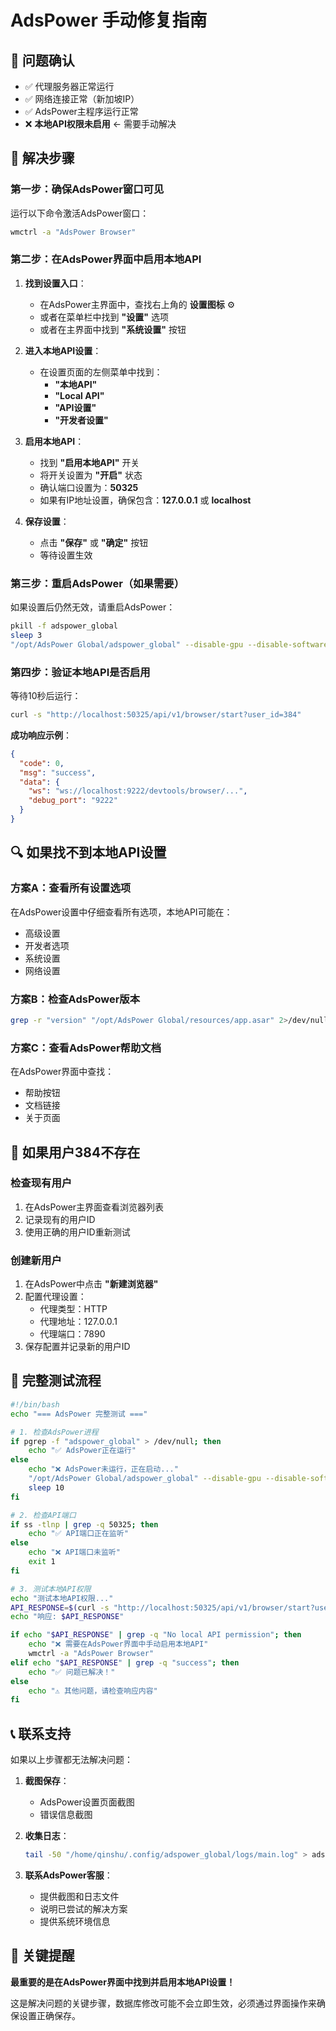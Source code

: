 # AdsPower 手动修复指南

## 🎯 问题确认
- ✅ 代理服务器正常运行
- ✅ 网络连接正常（新加坡IP）
- ✅ AdsPower主程序运行正常
- ❌ **本地API权限未启用** ← 需要手动解决

## 🔧 解决步骤

### 第一步：确保AdsPower窗口可见

运行以下命令激活AdsPower窗口：
```bash
wmctrl -a "AdsPower Browser"
```

### 第二步：在AdsPower界面中启用本地API

1. **找到设置入口**：
   - 在AdsPower主界面中，查找右上角的 **设置图标** ⚙️
   - 或者在菜单栏中找到 **"设置"** 选项
   - 或者在主界面中找到 **"系统设置"** 按钮

2. **进入本地API设置**：
   - 在设置页面的左侧菜单中找到：
     - **"本地API"**
     - **"Local API"**
     - **"API设置"**
     - **"开发者设置"**

3. **启用本地API**：
   - 找到 **"启用本地API"** 开关
   - 将开关设置为 **"开启"** 状态
   - 确认端口设置为：**50325**
   - 如果有IP地址设置，确保包含：**127.0.0.1** 或 **localhost**

4. **保存设置**：
   - 点击 **"保存"** 或 **"确定"** 按钮
   - 等待设置生效

### 第三步：重启AdsPower（如果需要）

如果设置后仍然无效，请重启AdsPower：
```bash
pkill -f adspower_global
sleep 3
"/opt/AdsPower Global/adspower_global" --disable-gpu --disable-software-rasterizer --disable-gpu-sandbox &
```

### 第四步：验证本地API是否启用

等待10秒后运行：
```bash
curl -s "http://localhost:50325/api/v1/browser/start?user_id=384"
```

**成功响应示例**：
```json
{
  "code": 0,
  "msg": "success",
  "data": {
    "ws": "ws://localhost:9222/devtools/browser/...",
    "debug_port": "9222"
  }
}
```

## 🔍 如果找不到本地API设置

### 方案A：查看所有设置选项
在AdsPower设置中仔细查看所有选项，本地API可能在：
- 高级设置
- 开发者选项
- 系统设置
- 网络设置

### 方案B：检查AdsPower版本
```bash
grep -r "version" "/opt/AdsPower Global/resources/app.asar" 2>/dev/null | head -5
```

### 方案C：查看AdsPower帮助文档
在AdsPower界面中查找：
- 帮助按钮
- 文档链接
- 关于页面

## 🚨 如果用户384不存在

### 检查现有用户
1. 在AdsPower主界面查看浏览器列表
2. 记录现有的用户ID
3. 使用正确的用户ID重新测试

### 创建新用户
1. 在AdsPower中点击 **"新建浏览器"**
2. 配置代理设置：
   - 代理类型：HTTP
   - 代理地址：127.0.0.1
   - 代理端口：7890
3. 保存配置并记录新的用户ID

## 🔄 完整测试流程

```bash
#!/bin/bash
echo "=== AdsPower 完整测试 ==="

# 1. 检查AdsPower进程
if pgrep -f "adspower_global" > /dev/null; then
    echo "✅ AdsPower正在运行"
else
    echo "❌ AdsPower未运行，正在启动..."
    "/opt/AdsPower Global/adspower_global" --disable-gpu --disable-software-rasterizer --disable-gpu-sandbox &
    sleep 10
fi

# 2. 检查API端口
if ss -tlnp | grep -q 50325; then
    echo "✅ API端口正在监听"
else
    echo "❌ API端口未监听"
    exit 1
fi

# 3. 测试本地API权限
echo "测试本地API权限..."
API_RESPONSE=$(curl -s "http://localhost:50325/api/v1/browser/start?user_id=384")
echo "响应: $API_RESPONSE"

if echo "$API_RESPONSE" | grep -q "No local API permission"; then
    echo "❌ 需要在AdsPower界面中手动启用本地API"
    wmctrl -a "AdsPower Browser"
elif echo "$API_RESPONSE" | grep -q "success"; then
    echo "✅ 问题已解决！"
else
    echo "⚠️ 其他问题，请检查响应内容"
fi
```

## 📞 联系支持

如果以上步骤都无法解决问题：

1. **截图保存**：
   - AdsPower设置页面截图
   - 错误信息截图

2. **收集日志**：
   ```bash
   tail -50 "/home/qinshu/.config/adspower_global/logs/main.log" > adspower_error.log
   ```

3. **联系AdsPower客服**：
   - 提供截图和日志文件
   - 说明已尝试的解决方案
   - 提供系统环境信息

## 🎯 关键提醒

**最重要的是在AdsPower界面中找到并启用本地API设置！**

这是解决问题的关键步骤，数据库修改可能不会立即生效，必须通过界面操作来确保设置正确保存。
